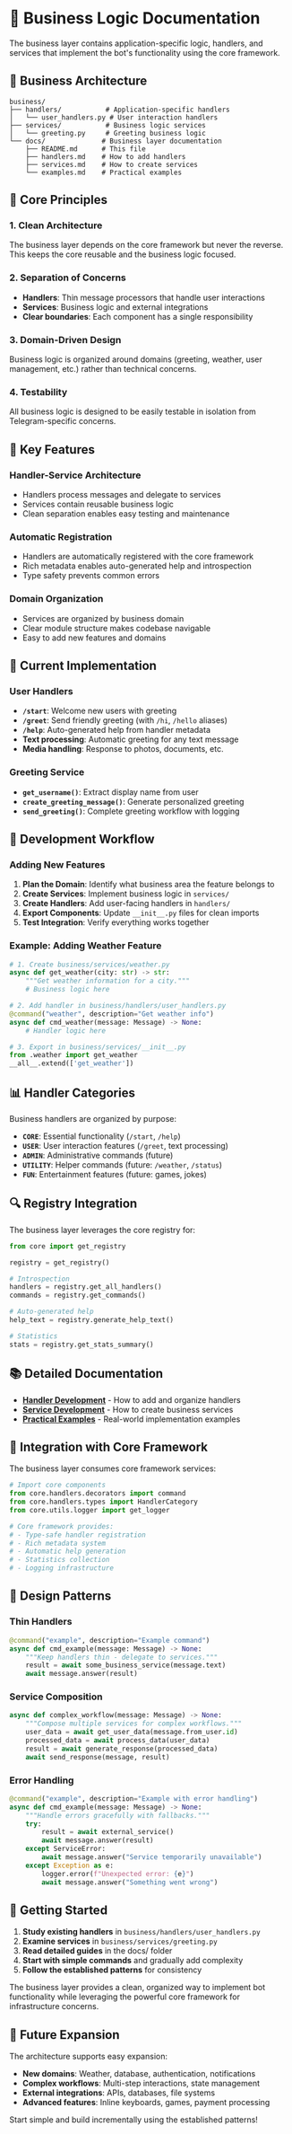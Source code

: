 # 🎯 Business Logic Documentation

The business layer contains application-specific logic, handlers, and services that implement the bot's functionality using the core framework.

## 📁 Business Architecture

```
business/
├── handlers/           # Application-specific handlers
│   └── user_handlers.py # User interaction handlers
├── services/           # Business logic services
│   └── greeting.py     # Greeting business logic
└── docs/              # Business layer documentation
    ├── README.md      # This file
    ├── handlers.md    # How to add handlers
    ├── services.md    # How to create services
    └── examples.md    # Practical examples
```

## 🎯 Core Principles

### 1. **Clean Architecture**
The business layer depends on the core framework but never the reverse. This keeps the core reusable and the business logic focused.

### 2. **Separation of Concerns**
- **Handlers**: Thin message processors that handle user interactions
- **Services**: Business logic and external integrations
- **Clear boundaries**: Each component has a single responsibility

### 3. **Domain-Driven Design**
Business logic is organized around domains (greeting, weather, user management, etc.) rather than technical concerns.

### 4. **Testability**
All business logic is designed to be easily testable in isolation from Telegram-specific concerns.

## 🚀 Key Features

### **Handler-Service Architecture**
- Handlers process messages and delegate to services
- Services contain reusable business logic
- Clean separation enables easy testing and maintenance

### **Automatic Registration**
- Handlers are automatically registered with the core framework
- Rich metadata enables auto-generated help and introspection
- Type safety prevents common errors

### **Domain Organization**
- Services are organized by business domain
- Clear module structure makes codebase navigable
- Easy to add new features and domains

## 🎨 Current Implementation

### **User Handlers**
- **`/start`**: Welcome new users with greeting
- **`/greet`**: Send friendly greeting (with `/hi`, `/hello` aliases)
- **`/help`**: Auto-generated help from handler metadata
- **Text processing**: Automatic greeting for any text message
- **Media handling**: Response to photos, documents, etc.

### **Greeting Service**
- **`get_username()`**: Extract display name from user
- **`create_greeting_message()`**: Generate personalized greeting
- **`send_greeting()`**: Complete greeting workflow with logging

## 🔄 Development Workflow

### **Adding New Features**

1. **Plan the Domain**: Identify what business area the feature belongs to
2. **Create Services**: Implement business logic in `services/`
3. **Create Handlers**: Add user-facing handlers in `handlers/`
4. **Export Components**: Update `__init__.py` files for clean imports
5. **Test Integration**: Verify everything works together

### **Example: Adding Weather Feature**

```python
# 1. Create business/services/weather.py
async def get_weather(city: str) -> str:
    """Get weather information for a city."""
    # Business logic here

# 2. Add handler in business/handlers/user_handlers.py
@command("weather", description="Get weather info")
async def cmd_weather(message: Message) -> None:
    # Handler logic here

# 3. Export in business/services/__init__.py
from .weather import get_weather
__all__.extend(['get_weather'])
```

## 📊 Handler Categories

Business handlers are organized by purpose:

- **`CORE`**: Essential functionality (`/start`, `/help`)
- **`USER`**: User interaction features (`/greet`, text processing)
- **`ADMIN`**: Administrative commands (future)
- **`UTILITY`**: Helper commands (future: `/weather`, `/status`)
- **`FUN`**: Entertainment features (future: games, jokes)

## 🔍 Registry Integration

The business layer leverages the core registry for:

```python
from core import get_registry

registry = get_registry()

# Introspection
handlers = registry.get_all_handlers()
commands = registry.get_commands()

# Auto-generated help
help_text = registry.generate_help_text()

# Statistics
stats = registry.get_stats_summary()
```

## 📚 Detailed Documentation

- **[Handler Development](handlers.md)** - How to add and organize handlers
- **[Service Development](services.md)** - How to create business services
- **[Practical Examples](examples.md)** - Real-world implementation examples

## 🔄 Integration with Core Framework

The business layer consumes core framework services:

```python
# Import core components
from core.handlers.decorators import command
from core.handlers.types import HandlerCategory
from core.utils.logger import get_logger

# Core framework provides:
# - Type-safe handler registration
# - Rich metadata system
# - Automatic help generation
# - Statistics collection
# - Logging infrastructure
```

## 🎯 Design Patterns

### **Thin Handlers**
```python
@command("example", description="Example command")
async def cmd_example(message: Message) -> None:
    """Keep handlers thin - delegate to services."""
    result = await some_business_service(message.text)
    await message.answer(result)
```

### **Service Composition**
```python
async def complex_workflow(message: Message) -> None:
    """Compose multiple services for complex workflows."""
    user_data = await get_user_data(message.from_user.id)
    processed_data = await process_data(user_data)
    result = await generate_response(processed_data)
    await send_response(message, result)
```

### **Error Handling**
```python
@command("example", description="Example with error handling")
async def cmd_example(message: Message) -> None:
    """Handle errors gracefully with fallbacks."""
    try:
        result = await external_service()
        await message.answer(result)
    except ServiceError:
        await message.answer("Service temporarily unavailable")
    except Exception as e:
        logger.error(f"Unexpected error: {e}")
        await message.answer("Something went wrong")
```

## 🎉 Getting Started

1. **Study existing handlers** in `business/handlers/user_handlers.py`
2. **Examine services** in `business/services/greeting.py`
3. **Read detailed guides** in the docs/ folder
4. **Start with simple commands** and gradually add complexity
5. **Follow the established patterns** for consistency

The business layer provides a clean, organized way to implement bot functionality while leveraging the powerful core framework for infrastructure concerns.

## 🚀 Future Expansion

The architecture supports easy expansion:

- **New domains**: Weather, database, authentication, notifications
- **Complex workflows**: Multi-step interactions, state management
- **External integrations**: APIs, databases, file systems
- **Advanced features**: Inline keyboards, games, payment processing

Start simple and build incrementally using the established patterns! 